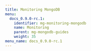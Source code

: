 ```yaml
---
title: Monitoring MongoDB
menu:
  docs_0.9.0-rc.1:
    identifier: mg-monitoring-mongodb
    name: Monitoring
    parent: mg-mongodb-guides
    weight: 35
menu_name: docs_0.9.0-rc.1
---
```

